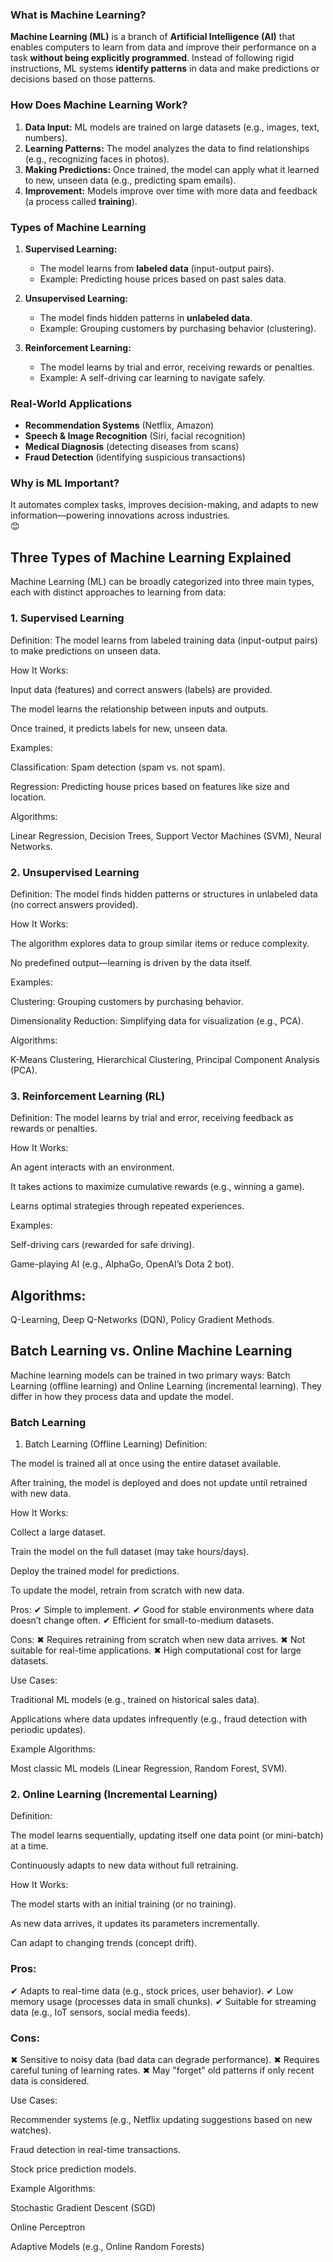 ### **What is Machine Learning?**  
**Machine Learning (ML)** is a branch of **Artificial Intelligence (AI)** that enables computers to learn from data and improve their performance on a task **without being explicitly programmed**. Instead of following rigid instructions, ML systems **identify patterns** in data and make predictions or decisions based on those patterns.


### **How Does Machine Learning Work?**  
1. **Data Input:** ML models are trained on large datasets (e.g., images, text, numbers).  
2. **Learning Patterns:** The model analyzes the data to find relationships (e.g., recognizing faces in photos).  
3. **Making Predictions:** Once trained, the model can apply what it learned to new, unseen data (e.g., predicting spam emails).  
4. **Improvement:** Models improve over time with more data and feedback (a process called **training**).  


### **Types of Machine Learning**  
1. **Supervised Learning:**  
   - The model learns from **labeled data** (input-output pairs).  
   - Example: Predicting house prices based on past sales data.  


2. **Unsupervised Learning:**  
   - The model finds hidden patterns in **unlabeled data**.  
   - Example: Grouping customers by purchasing behavior (clustering).  


3. **Reinforcement Learning:**  
   - The model learns by trial and error, receiving rewards or penalties.  
   - Example: A self-driving car learning to navigate safely.  


### **Real-World Applications**  
- **Recommendation Systems** (Netflix, Amazon)  
- **Speech & Image Recognition** (Siri, facial recognition)  
- **Medical Diagnosis** (detecting diseases from scans)  
- **Fraud Detection** (identifying suspicious transactions)  


### **Why is ML Important?**  
It automates complex tasks, improves decision-making, and adapts to new information—powering innovations across industries.  
😊



## **Three Types of Machine Learning Explained**
Machine Learning (ML) can be broadly categorized into three main types, each with distinct approaches to learning from data:

### **1. Supervised Learning**
Definition: The model learns from labeled training data (input-output pairs) to make predictions on unseen data.

How It Works:

Input data (features) and correct answers (labels) are provided.

The model learns the relationship between inputs and outputs.

Once trained, it predicts labels for new, unseen data.

Examples:

Classification: Spam detection (spam vs. not spam).

Regression: Predicting house prices based on features like size and location.

Algorithms:

Linear Regression, Decision Trees, Support Vector Machines (SVM), Neural Networks.

### **2. Unsupervised Learning**
Definition: The model finds hidden patterns or structures in unlabeled data (no correct answers provided).

How It Works:

The algorithm explores data to group similar items or reduce complexity.

No predefined output—learning is driven by the data itself.

Examples:

Clustering: Grouping customers by purchasing behavior.

Dimensionality Reduction: Simplifying data for visualization (e.g., PCA).

Algorithms:

K-Means Clustering, Hierarchical Clustering, Principal Component Analysis (PCA).

### **3. Reinforcement Learning (RL)**
Definition: The model learns by trial and error, receiving feedback as rewards or penalties.

How It Works:

An agent interacts with an environment.

It takes actions to maximize cumulative rewards (e.g., winning a game).

Learns optimal strategies through repeated experiences.

Examples:

Self-driving cars (rewarded for safe driving).

Game-playing AI (e.g., AlphaGo, OpenAI’s Dota 2 bot).

## **Algorithms:**

Q-Learning, Deep Q-Networks (DQN), Policy Gradient Methods.

## **Batch Learning vs. Online Machine Learning**
Machine learning models can be trained in two primary ways: Batch Learning (offline learning) and Online Learning (incremental learning). They differ in how they process data and update the model.

### **Batch Learning**
1. Batch Learning (Offline Learning)
Definition:

The model is trained all at once using the entire dataset available.

After training, the model is deployed and does not update until retrained with new data.

How It Works:

Collect a large dataset.

Train the model on the full dataset (may take hours/days).

Deploy the trained model for predictions.

To update the model, retrain from scratch with new data.

Pros:
✔ Simple to implement.
✔ Good for stable environments where data doesn’t change often.
✔ Efficient for small-to-medium datasets.

Cons:
✖ Requires retraining from scratch when new data arrives.
✖ Not suitable for real-time applications.
✖ High computational cost for large datasets.

Use Cases:

Traditional ML models (e.g., trained on historical sales data).

Applications where data updates infrequently (e.g., fraud detection with periodic updates).

Example Algorithms:

Most classic ML models (Linear Regression, Random Forest, SVM).

### **2. Online Learning (Incremental Learning)**
Definition:

The model learns sequentially, updating itself one data point (or mini-batch) at a time.

Continuously adapts to new data without full retraining.

How It Works:

The model starts with an initial training (or no training).

As new data arrives, it updates its parameters incrementally.

Can adapt to changing trends (concept drift).

### **Pros:**
✔ Adapts to real-time data (e.g., stock prices, user behavior).
✔ Low memory usage (processes data in small chunks).
✔ Suitable for streaming data (e.g., IoT sensors, social media feeds).

### **Cons:**
✖ Sensitive to noisy data (bad data can degrade performance).
✖ Requires careful tuning of learning rates.
✖ May "forget" old patterns if only recent data is considered.

Use Cases:

Recommender systems (e.g., Netflix updating suggestions based on new watches).

Fraud detection in real-time transactions.

Stock price prediction models.

Example Algorithms:

Stochastic Gradient Descent (SGD)

Online Perceptron

Adaptive Models (e.g., Online Random Forests)